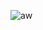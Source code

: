 ![aw](https://user-images.githubusercontent.com/23254915/61059668-add34880-a3f9-11e9-86f7-ac6013443e35.png)
